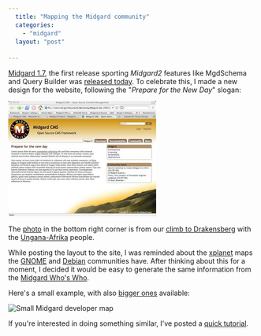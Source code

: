 ```yaml
---
  title: "Mapping the Midgard community"
  categories: 
    - "midgard"
  layout: "post"

---
```

[Midgard 1.7][1], the first release sporting _Midgard2_ features like MgdSchema and Query Builder was [released today][2]. To celebrate this, I made a new design for the website, following the "_Prepare for the New Day_" slogan:

![Midgard site circa 2005-07-25](/files/midgard-17-small.jpg)

The [photo][10] in the bottom right corner is from our [climb to Drakensberg][8] with the [Ungana-Afrika][9] people.

While posting the layout to the site, I was reminded about the [xplanet][3] maps the [GNOME][4] and [Debian][5] communities have. After thinking about this for a moment, I decided it would be easy to generate the same information from the [Midgard Who's Who][6].

Here's a small example, with also [bigger ones][7] available:

![Small Midgard developer map](http://www.midgard-project.org/maps/developers-280x140.jpg)

If you're interested in doing something similar, I've posted a [quick tutorial][11].

[1]: http://www.midgard-project.org/midgard/1.7/
[2]: http://www.midgard-project.org/midcom-permalink-435b4dbeb581cd56279a05293a1dc2bd
[3]: http://xplanet.sourceforge.net/
[4]: http://live.gnome.org/GnomeWorldWide
[5]: http://lwn.net/1999/features/ALS/debian/maps/
[6]: http://www.midgard-project.org/midcom-permalink-7cac516337f1d395fac29ead46063d12
[7]: http://www.midgard-project.org/midcom-permalink-5733d7628684303c3bd2a401a6f100d5
[8]: http://www.routamc.org/midcom-permalink-f9103b49554d4a91785a4f0610af8d1f
[9]: http://www.ungana-afrika.org/
[10]: http://www.routamc.org/gallery/africa-2004/?startfrom=32
[11]: http://www.midgard-project.org/midcom-permalink-597bc3be2279f92b93e8bd4b1949c560